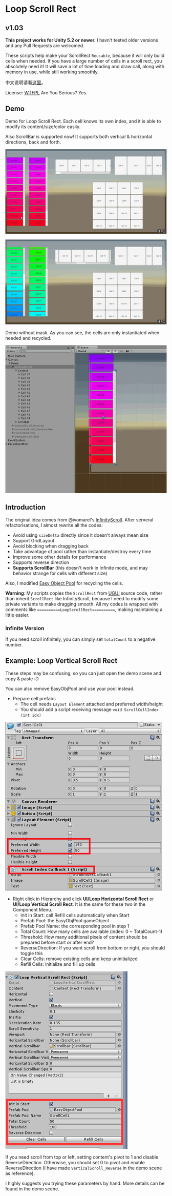 # Loop Scroll Rect

## v1.03

__This project works for Unity 5.2 or newer.__ I havn't tested older versions and any Pull Requests are welcomed.

These scripts help make your ScrollRect `Reusable`, because it will only build cells when needed. If you have a large number of cells in a scroll rect, you absolutely need it! It will save a lot of time loading and draw call, along with memory in use, while still working smoothly.

中文说明请看[这里](http://qiankanglai.me/2015/08/15/LoopScrollRect/)。

License: [WTFPL](http://sam.zoy.org/wtfpl/) Are You Serious? Yes.

## Demo

Demo for Loop Scroll Rect. Each cell knows its own index, and it is able to modify its content/size/color easily.

Also ScrollBar is supported now! It supports both vertical & horizontal directions, back and forth.

![Demo1](Images/demo1.gif)

![Demo2](Images/demo2.gif)

Demo without mask. As you can see, the cells are only instantiated when needed and recycled.

![Demo3](Images/demo3.gif)

## Introduction

The original idea comes from @ivomarel's [InfinityScroll](https://github.com/ivomarel/InfinityScroll). After serveral refactorisations, I almost rewrite all the codes:
- Avoid using `sizeDelta` directly since it doesn't always mean size
- Support GridLayout
- Avoid blocking when dragging back
- Take advantage of pool rather than instantiate/destroy every time
- Improve some other details for performance
- Supports reverse direction
- **Supports ScrollBar** (this doesn't work in Infinite mode, and may behavior strange for cells with different size)

Also, I modified [Easy Object Pool](https://www.assetstore.unity3d.com/cn/#!/content/31928) for recycling the cells.

**Warning**: My scripts copies the `ScrollRect` from [UGUI](https://bitbucket.org/Unity-Technologies/ui) source code, rather than inherit `ScrollRect` like InfinityScroll, because I need to modify some private variants to make dragging smooth. All my codes is wrapped with comments like `==========LoopScrollRect==========`, making maintaining a little easier.

### Infinite Version

If you need scroll infinitely, you can simply set `totalCount` to a negative number.

## Example: Loop Vertical Scroll Rect

These steps may be confusing, so you can just open the demo scene and copy & paste :D

You can also remove EasyObjPool and use your pool instead.

- Prepare cell prefabs
    - The cell needs `Layout Element` attached and preferred width/height
    - You should add a script receiving message `void ScrollCellIndex (int idx) `

![ScrollCell](Images/ScrollCell.png)

- Right click in Hierarchy and click **UI/Loop Horizontal Scroll Rect** or **UI/Loop Vertical Scroll Rect**. It is the same for these two in the Component Menu.
    - Init in Start: call Refill cells automatically when Start
    - Prefab Pool: the EasyObjPool gameObject
    - Prefab Pool Name: the corresponding pool in step 1
    - Total Count: How many cells are available (index: 0 ~ TotalCount-1)
    - Threshold: How many additional pixels of content should be prepared before start or after end?
    - ReverseDirection: If you want scroll from bottom or right, you should toggle this
    - Clear Cells: remove existing cells and keep uninitialized
    - Refill Cells: initialize and fill up cells

![LoopVerticalScrollRect](Images/LoopVerticalScrollRect.png)

If you need scroll from top or left, setting content's pivot to 1 and disable ReverseDirection. Otherwise, you should set 0 to pivot and enable ReverseDirection (I have made `VerticalScroll_Reverse` in the demo scene as reference).

I highly suggests you trying these parameters by hand. More details can be found in the demo scene.
